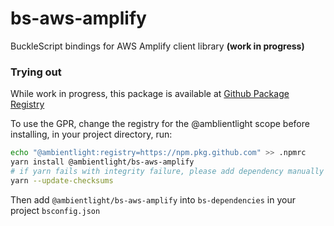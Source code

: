 # bs-aws-amplify
BuckleScript bindings for AWS Amplify client library **(work in progress)**

### Trying out
While work in progress, this package is available at [Github Package Registry](https://github.com/features/packages)

To use the GPR, change the registry for the @amblientlight scope
before installing, in your project directory, run:

```bash
echo "@ambientlight:registry=https://npm.pkg.github.com" >> .npmrc
yarn install @ambientlight/bs-aws-amplify
# if yarn fails with integrity failure, please add dependency manually to package.json and run the following
yarn --update-checksums
```
Then add `@ambientlight/bs-aws-amplify` into `bs-dependencies` in your project `bsconfig.json`

